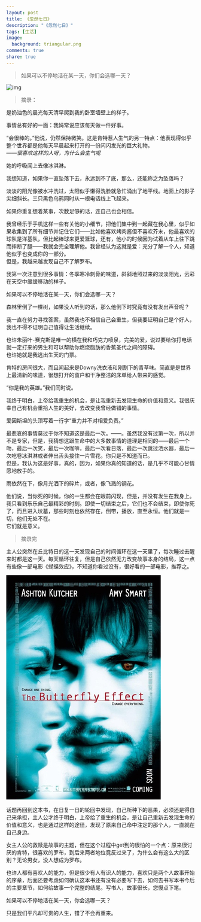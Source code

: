```yaml
---
layout: post
title: 《忽然七日》
description: "《忽然七日》"
tags: [生活]
image:
  background: triangular.png
comments: true
share: true
---
```


> 如果可以不停地活在某一天，你们会选哪一天？

![img](http://img11.360buyimg.com/n0/jfs/t958/320/1173006358/1009692/b45cbd1a/557e67d9Nfefed3b0.jpg)

<!-- more -->

> 摘录：

是奶油色的晨光每天清早爬到我的卧室墙壁上的样子。

事情总有好的一面：我妈常说应该每天做一件好事。

“会很棒的。”他说，仍然保持微笑。这是肯特惹人生气的另一特点：他表现得似乎整个世界都是他每天早晨起来打开的一份闪闪发光的巨大礼物。<br  />
*——很喜欢这样的人呀，为什么会生气呢*

她的呼吸闻上去像冰淇淋。

我想知道，如果你一直坠落下去，永远到不了底，那么，还能称之为坠落吗？

淡淡的阳光像被水冲洗过，太阳似乎懒得洗脸就急忙涌出了地平线。地面上的影子尖细斜长。三只黑色乌鸦同时从一根电话线上飞起来。

如果你重复想着某事，次数足够的话，连自己也会相信。

我曾经乐于手机这样一些有关他的小细节，把他们集中到一起藏在我心里，似乎如果收集到了所有细节并记住它们——比如他喜欢烤肉酱但不喜欢芥末，他最喜欢的球队是洋基队，但比起棒球来更爱篮球，还有，他小的时候因为试着从车上往下跳而摔断了腿——我就会完全理解他。我曾经认为这就是爱：充分了解一个人，知道他似乎也变成你的一部分。<br  />
但是，我越来越发现自己不了解罗布。

我第一次注意到很多事情：冬季寒冷刺骨的味道，斜斜地照过来的淡淡阳光，云彩在天空中缓缓移动的样子。

如果可以不停地活在某一天，你们会选哪一天？

森林里倒了一棵树，如果没人听到的话，那么他倒下时究竟有没有发出声音呢？

我一直在努力寻找答案，虽然我也不相信自己会重生，但我要证明自己是个好人，我也不得不证明自己值得让生活继续。

也许朱丽叶-赛克斯是唯一的横在我和巧克力喷泉，完美的爱，说过要给你打电话就一定打来的男生和可以帮助你燃烧脂肪的香蕉圣代之间的障碍。<br  />
也许她就是我逃出生天的门票。

肯特的房间很大，而且闻起来是Downy洗衣液和刚割下的青草味。简直是是世界上最清新的味道，很想打开的窗户和干净整洁的床单给人带来的感觉。

“你是我的英雄。”我们同时说。

我终于明白，上帝给我重生的机会，是让我重新去发现生命的价值和意义。我很庆幸自己有机会重拾人生的美好，去改变我曾经做错的事情。

爱因斯坦的头顶写着一行字“重力并不对相爱负责。”

最悲哀的事情莫过于你不知道这是最后一次。——。虽然我没有过第一次，所以并不是专家，但是，我猜想这跟生命中的大多数事情的道理是相同的——最后一个吻，最后一次笑，最后一次咖啡，最后一次看日落，最后一次跳过洒水器，最后一次吃卷冰淇淋或者伸出舌头接住一片雪花。你只是不知道而已。<br  />
但是，我认为这是好事，真的，因为，如果你真的知道的话，是几乎不可能心甘情愿地放手的。

雨依然在下，像月光洒下的碎片，或者，像飞溅的钢花。

他们说，当你死的时候，你的一生都会在眼前闪现，但是，并没有发生在我身上。<br  />
我只看到乐乐自己最精彩的时刻。即使一切结束之后，它们也不会结束，即使你死了，而且进入坟墓，那些时刻也依然存在，倒带，播放，直至永恒。他们就是一切，他们无处不在。<br  />
它们就是意义。

> 摘录完

主人公突然在丘比特日的这一天发现自己的时间循环在这一天里了，每次睡过去醒来时都是这一天。每天循环往复，但是自己依然无力改变故事本身的结局，这一点有些像一部电影《蝴蝶效应》，不知道你看过没有，很好看的一部电影，推荐之。

![img](/images/article/2016-7-12/1.jpg)

话题再回到这本书，在日复一日的轮回中发现，自己所种下的恶果，必须还是得自己来承担，主人公才终于明白，上帝给了重生的机会，是让自己重新去发现生命的价值和意义，也是通过这样的途径，发现了原来自己命中注定的那个人，一直就在自己身边。

女主人公的救赎是故事的主题，但在这个过程中get到的很怕的一个点：原来很讨厌的肯特，很喜欢的罗布，到后来两者地位竟反过来了，为什么会有这么大的区别？无论男女，没人想成为罗布。

也许人都有喜欢人的能力，但是很少有人有识人的能力，喜欢只是两个人故事开始的序章，后面还要考虑如何确认这本书还有没有必要写下去，如何去书写本书今后的主要章节，如何给故事一个完整的结尾。写书人，故事很长，您慢点下笔。

如果可以不停地活在某一天，你会选哪一天？

只是我们平凡却可贵的人生，错了不会再重来。